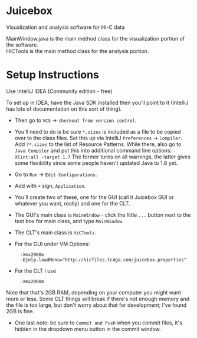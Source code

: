 Juicebox
========

Visualization and analysis software for Hi-C data

MainWindow.java is the main method class for the visualization portion of the software.  
HiCTools is the main method class for the analysis portion.


Setup Instructions
========

Use IntelliJ IDEA (Community edition - free)

To set up in IDEA, have the Java SDK installed
then you'll point to it (IntelliJ has lots of documentation on this sort of thing).  

* Then go to `VCS` -> `checkout from version control`.

* You'll need to do is be sure `*.sizes` is included as a file to be copied over to the class files.
Set this up via IntelliJ `Preferences` -> `Compiler`. Add `?*.sizes` to the list of Resource Patterns.
While there, also go to `Java Compiler` and put this into additional command line options: `-Xlint:all -target 1.7`
The former turns on all warnings, the latter gives some flexibility since some people haven't updated Java to 1.8 yet.
* Go to `Run` -> `Edit Configurations`.
* Add with `+` sign, `Application`.
* You'll create two of these, one for the GUI (call it Juicebox GUI or whatever you want, really) and one for the CLT.
* The GUI's main class is `MainWindow` - click the little `...` button next to the text box for main class, and type `MainWindow`.
* The CLT's main class is `HiCTools`.  
* For the GUI under VM Options:

        -Xmx2000m
        -Djnlp.loadMenu="http://hicfiles.tc4ga.com/juicebox.properties"

* For the CLT I use 

        -Xmx2000m

Note that that's 2GB RAM, depending on your computer you might want more or less.
Some CLT things will break if there's not enough memory and the file is too large,
but don't worry about that for development; I've found 2GB is fine.

* One last note: be sure to `Commit and Push` when you commit files, it's hidden in the dropdown menu button in the
commit window.
